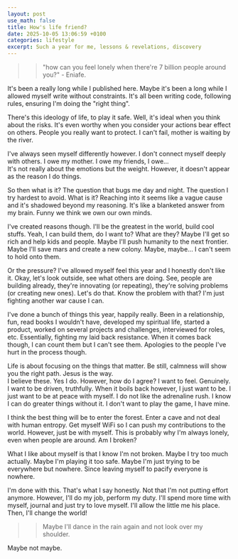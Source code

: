 ```yaml
---
layout: post
use_math: false
title: How's life friend?
date: 2025-10-05 13:06:59 +0100
categories: lifestyle
excerpt: Such a year for me, lessons & revelations, discovery
---
```

>> "how can you feel lonely when there're 7 billion people around you?" - Eniafe.

It's been a really long while I published here. Maybe it's been a long while I allowed myself write without constraints. It's all been writing code, following rules, ensuring I'm doing the "right thing". 

There's this ideology of life, to play it safe. Well, it's ideal when you think about the risks. It's even worthy when you consider your actions bear effect on others. People you really want to protect. I can't fail, mother is waiting by the river. 

I've always seen myself differently however. I don't connect myself deeply with others. I owe my mother. I owe my friends, I owe...   
It's not really about the emotions but the weight. However, it doesn't appear as the reason I do things. 

So then what is it? The question that bugs me day and night. The question I try hardest to avoid. What is it? Reaching into it seems like a vague cause and it's shadowed beyond my reasoning. It's like a blanketed answer from my brain.    Funny we think we own our own minds. 

I've created reasons though. I'll be the greatest in the world, build cool stuffs. Yeah, I can build them, do I want to? What are they? Maybe I'll get so rich and help kids and people. Maybe I'll push humanity to the next frontier. Maybe I'll save mars and create a new colony. Maybe, maybe... I can't seem to hold onto them. 

Or the pressure? I've allowed myself feel this year and I honestly don't like it. Okay, let's look outside, see what others are doing. See, people are building already, they're innovating (or repeating), they're solving problems (or creating new ones). Let's do that. Know the problem with that? I'm just fighting another war cause I can. 

I've done a bunch of things this year, happily really. Been in a relationship, fun, read books I wouldn't have, developed my spiritual life, started a product, worked on several projects and challenges, interviewed for roles, etc.         Essentially, fighting my laid back resistance. When it comes back though, I can count them but I can't see them. Apologies to the people I've hurt in the process though. 

Life is about focusing on the things that matter. Be still, calmness will show you the right path. Jesus is the way.    
I believe these. Yes I do. However, how do I agree? I want to feel. Genuinely. I want to be driven, truthfully. When it boils back however, I just want to be. I just want to be at peace with myself. I do not like the adrenaline rush. I know I can do greater things without it. I don't want to play the game, I have mine. 

I think the best thing will be to enter the forest. Enter a cave and not deal with human entropy. Get myself WiFi so I can push my contributions to the world. However, just be with myself. This is probably why I'm always lonely, even when people are around. Am I broken? 

What I like about myself is that I know I'm not broken. Maybe I try too much actually. Maybe I'm playing it too safe. Maybe I'm just trying to be everywhere but nowhere. Since leaving myself to pacify everyone is nowhere. 

I'm done with this. That's what I say honestly. Not that I'm not putting effort anymore. However, I'll do my job, perform my duty. I'll spend more time with myself, journal and just try to love myself. I'll allow the little me his place.    
Then, I'll change the world!

>> Maybe I'll dance in the rain again and not look over my shoulder. 

Maybe not maybe. 